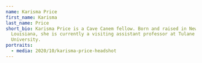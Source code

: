 ```yaml
---
name: Karisma Price
first_name: Karisma
last_name: Price
short_bio: Karisma Price is a Cave Canem fellow. Born and raised in New Orleans,
  Louisiana, she is currently a visiting assistant professor at Tulane
  University.
portraits:
  - media: 2020/10/karisma-price-headshot
---
```

